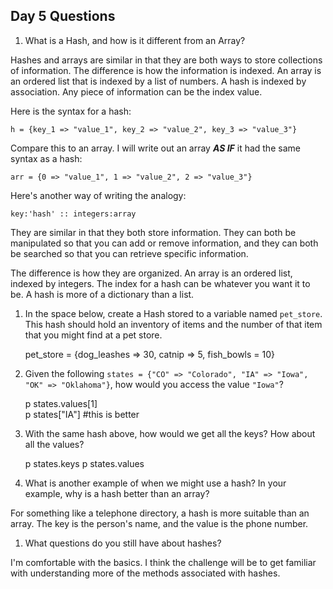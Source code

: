 ## Day 5 Questions

1. What is a Hash, and how is it different from an Array?  

Hashes and arrays are similar in that they are both ways to store collections of information. The difference is how the information is indexed. An array is an ordered list that is indexed by a list of numbers. A hash is indexed by association. Any piece of information can be the index value.

Here is the syntax for a hash:  

    h = {key_1 => "value_1", key_2 => "value_2", key_3 => "value_3"}  

Compare this to an array. I will write out an array ***AS IF*** it had the same syntax as a hash:   

    arr = {0 => "value_1", 1 => "value_2", 2 => "value_3"}  

Here's another way of writing the analogy:  

    key:'hash' :: integers:array  

They are similar in that they both store  information. They can both be manipulated so that you can add or remove information, and they can both be searched so that you can retrieve specific information.

The difference is how they are organized. An array is an ordered list, indexed by integers. The index for a hash can be whatever you want it to be. A hash is more of a dictionary than a list.

1. In the space below, create a Hash stored to a variable named `pet_store`.  This hash should hold an inventory of items and the number of that item that you might find at a pet store.  

    pet_store = {dog_leashes => 30, catnip => 5, fish_bowls = 10}

1. Given the following `states = {"CO" => "Colorado", "IA" => "Iowa", "OK" => "Oklahoma"}`, how would you access the value `"Iowa"`?  


    p states.values[1]  
    p states["IA"] #this is better  


1. With the same hash above, how would we get all the keys?  How about all the values?  


    p states.keys
    p states.values

1. What is another example of when we might use a hash?  In your example, why is a hash better than an array?  

For something like a telephone directory, a hash is more suitable than an array. The key is the person's name, and the value is the phone number.

1. What questions do you still have about hashes?  

I'm comfortable with the basics. I think the challenge will be to get familiar with understanding more of the methods associated with hashes. 

